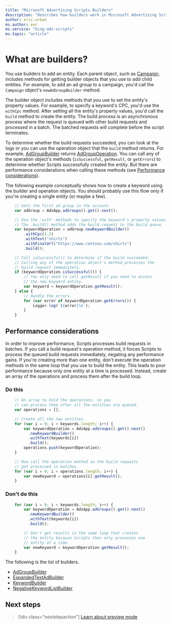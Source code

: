 ```yaml
---
title: "Microsoft Advertising Scripts Builders"
description: "Describes how builders work in Microsoft Advertising Scripts."
author: eric-urban
ms.author: eur
ms.service: "bing-ads-scripts"
ms.topic: "article"
---
```


# What are builders?

You use builders to add an entity. Each parent object, such as [Campaign](../reference/Campaign.md), includes methods for getting builder objects that you use to add child entities. For example, to add an ad group to a campaign, you'd call the `Campaign` object's `newAdGroupBuilder` method. 

The builder object includes methods that you use to set the entity's property values. For example, to specify a keyword's CPC, you'd use the `withCpc` method. After setting all the entity's property values, you'd call the `build` method to create the entity. The build process is an asynchronous process where the request is queued with other build requests and processed in a batch. The batched requests will complete before the script terminates.

To determine whether the build requests succeeded, you can look at the logs or you can use the operation object that the `build` method returns. For example, [AdGroupBuilder](../reference/AdGroupBuilder.md) returns [AdGroupOperation](../reference/AdGroupOperation.md). You can call any of the operation object's methods (`isSuccessful`, `getResult`, or `getErrors`) to determine whether Scripts successfully created the entity. But there are performance considerations when calling these methods (see [Performance considerations](#performance-considerations)).

The following example conceptually shows how to create a keyword using the builder and operation objects. You should probably use this flow only if you're creating a single entity (or maybe a few).


```javascript
    // Gets the first ad group in the account.
    var adGroup = AdsApp.adGroups().get().next();

    // Use the 'with' methods to specify the keyword's property values.
    // The .build() method adds the build request to the build queue.
    var keywordOperation = adGroup.newKeywordBuilder()
        .withCpc(1.2)
        .withText("shirts")
        .withFinalUrl("https://www.contoso.com/shirts")
        .build();

    // Call isSuccessful() to determine if the build succeeded.
    // Calling any of the operation object's method processes the
    // build request immediately. 
    if (keywordOperation.isSuccessful()) {
        // You only need to call getResult if you need to access
        // the new keyword entity.
        var keyword = keywordOperation.getResult();
    } else {
        // Handle the errors.
        for (var error of keywordOperation.getErrors()) {
            Logger.log(`${error}\n`);
        }
    }
```

## Performance considerations

In order to improve performance, Scripts processes build requests in batches. If you call a build request's operation method, it forces Scripts to process the queued build requests immediately, negating any performance gains. If you're creating more than one entity, don't execute the operation methods in the same loop that you use to build the entity. This leads to poor performance because only one entity at a time is processed. Instead, create an array of the operations and process them after the build loop.


### Do this

``` javascript
    // An array to hold the operations, so you 
    // can process them after all the entities are queued.
    var operations = []; 

    // Create all the new entities.
    for (var i = 0; i < keywords.length; i++) {
        var keywordOperation = AdsApp.adGroups().get().next()
          .newKeywordBuilder()
          .withText(keywords[i])
          .build();
        operations.push(keywordOperation);
    }

    // Now call the operation method so the build requests
    // get processed in batches.
    for (var i = 0; i < operations.length; i++) {
        var newKeyword = operations[i].getResult();
    }
```

### Don't do this

``` javascript
    for (var i = 0; i < keywords.length; i++) {
        var keywordOperation = AdsApp.adGroups().get().next()
          .newKeywordBuilder()
          .withText(keywords[i])
          .build();

        // Don't get results in the same loop that creates
        // the entity because Scripts then only processes one
        // entity at a time.
        var newKeyword = keywordOperation.getResult();
    }
```



The following is the list of builders.

- [AdGroupBuilder](../reference/AdGroupBuilder.md)
- [ExpandedTextAdBuilder](../reference/ExpandedTextAdBuilder.md)
- [KeywordBuilder](../reference/KeywordBuilder.md)
- [NegativeKeywordListBuilder](../reference/NegativeKeywordListBuilder.md)

## Next steps

> [!div class="nextstepaction"]
> [Learn about preview mode](../concepts/preview-mode.md)
